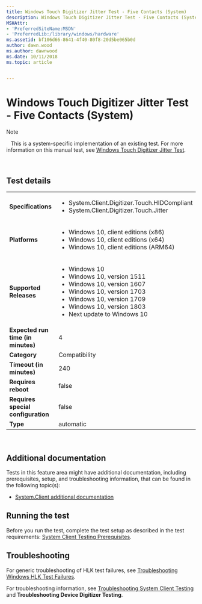 ```yaml
---
title: Windows Touch Digitizer Jitter Test - Five Contacts (System)
description: Windows Touch Digitizer Jitter Test - Five Contacts (System)
MSHAttr:
- 'PreferredSiteName:MSDN'
- 'PreferredLib:/library/windows/hardware'
ms.assetid: bf106d66-8641-4f40-80f8-20d5be065b0d
author: dawn.wood
ms.author: dawnwood
ms.date: 10/11/2018
ms.topic: article


---
```


# <span id="p_hlk_test.4ab61b8a-1785-4e57-a18f-a7a928b6f302"></span>Windows Touch Digitizer Jitter Test - Five Contacts (System)

>[!NOTE]
>  
This is a system-specific implementation of an existing test. For more information on this manual test, see [Windows Touch Digitizer Jitter Test](144c6ac6-fb78-4f95-a581-eed55ea43c4d.md).

 

## Test details
|||
|---|---|
| **Specifications**  | <ul><li>System.Client.Digitizer.Touch.HIDCompliant</li><li>System.Client.Digitizer.Touch.Jitter</li></ul> |  
| **Platforms**   | <ul><li>Windows 10, client editions (x86)</li><li>Windows 10, client editions (x64)</li><li>Windows 10, client editions (ARM64)</li></ul> |
| **Supported Releases** | <ul><li>Windows 10</li><li>Windows 10, version 1511</li><li>Windows 10, version 1607</li><li>Windows 10, version 1703</li><li>Windows 10, version 1709</li><li>Windows 10, version 1803</li><li>Next update to Windows 10</li></ul> |
|**Expected run time (in minutes)**| 4 |
|**Category**| Compatibility |
|**Timeout (in minutes)**| 240 |
|**Requires reboot**| false |
|**Requires special configuration**| false |
|**Type**| automatic |

 

## <span id="Additional_documentation"></span><span id="additional_documentation"></span><span id="ADDITIONAL_DOCUMENTATION"></span>Additional documentation


Tests in this feature area might have additional documentation, including prerequisites, setup, and troubleshooting information, that can be found in the following topic(s):

-   [System.Client additional documentation](system-client-additional-documentation.md)

## <span id="Running_the_test"></span><span id="running_the_test"></span><span id="RUNNING_THE_TEST"></span>Running the test


Before you run the test, complete the test setup as described in the test requirements: [System Client Testing Prerequisites](system-client-testing-prerequisites.md).

## <span id="Troubleshooting"></span><span id="troubleshooting"></span><span id="TROUBLESHOOTING"></span>Troubleshooting


For generic troubleshooting of HLK test failures, see [Troubleshooting Windows HLK Test Failures](..\user\troubleshooting-windows-hlk-test-failures.md).

For troubleshooting information, see [Troubleshooting System Client Testing](troubleshooting-system-client-testing.md) and **Troubleshooting Device Digitizer Testing**.

 

 







